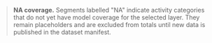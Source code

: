 > **NA coverage.** Segments labelled "NA" indicate activity categories that do not yet have model coverage for the selected layer. They remain placeholders and are excluded from totals until new data is published in the dataset manifest.
